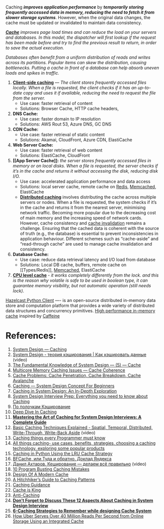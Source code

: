 Caching ***improves application performance*** by ***temporarily storing frequently accessed data in memory, reducing the need to fetch it from slower storage systems***. However, when the original data changes, the cache must be updated or invalidated to maintain data consistency.

_**[Cache](https://github.com/donnemartin/system-design-primer#cache)** improves page load times and can reduce the load on your servers and databases. In this model, the dispatcher will first lookup if the request has been made before and try to find the previous result to return, in order to save the actual execution._

_Databases often benefit from a uniform distribution of reads and writes across its partitions. Popular items can skew the distribution, causing bottlenecks. Putting a cache in front of a database can help absorb uneven loads and spikes in traffic._

1. **[Client-side caching](1.%20Client-side%20caching.md)** — *The client stores frequently accessed files locally. When a file is requested, the client checks if it has an up-to-date copy and uses it if available, reducing the need to request the file from the server.*
	- Use case: faster retrieval of content
	- Solutions: Browser Cache, HTTP cache headers,
2. **DNS Cache:**
	- Use case: faster domain to IP resolution
	- Solutions: AWS Rout 53, Azure DNS, GC DNS
3. **CDN Cache:**
	- Use case: faster retrieval of static content
	- Solutions: Akamai, CloudFront, Azure CDN, ElastiCache
4. **Web Server Cache:**
	- Use case: faster retrieval of web content
	- Solutions: ElastiCache, CloudFront
5. **[[App Server Cache]]:** *the server stores frequently accessed files in memory or on local disks. When a file is requested, the server checks if it’s in the cache and returns it without accessing the disk, reducing disk I/O.*
	- Use case: accelerated application performance and data access
	- Solutions: local server cache, remote cache on [Redis](Types/Redis.md), [Memcached](Types/Memcached.md), ElastiCache
	- **[Distributed caching](5.%20Distributed%20caching.md)** involves distributing the cache across multiple servers or nodes. When a file is requested, the system checks if it’s in the cache and returns it from the nearest server, minimising network traffic. Becoming more popular due to the decreasing cost of main memory and the increasing speed of network cards. However, cache consistency and [cache invalidation](Cache%20Invalidation.md) remains a challenge. Ensuring that the cached data is coherent with the source of truth (e.g., the database) is essential to prevent inconsistencies in application behaviour. Different schemes such as “cache-aside” and “read-through cache” are used to manage cache invalidation and consistency.
6. **Database Cache:**
	- Use case: reduce data retrieval latency and I/O load from database
	- Solutions: Local DB cache, buffers, remote cache on [[Types/Redis]], [Memcached](Types/Memcached.md), ElastiCache
7. **[CPU level cache](7.%20CPU%20level%20cache.md)** - *it works completely differently from the lock. and this is the reason why volatile is safe to be used in boolean type, it can guarantee memory visibility, but not automatic operation (still needs lock).*

[Hazelcast Python Client](https://github.com/hazelcast/hazelcast-python-client) —- is an open-source distributed in-memory data store and computation platform that provides a wide variety of distributed data structures and concurrency primitives.
[High performance in-memory cache](https://github.com/Yiling-J/theine) inspired by [Caffeine](https://github.com/ben-manes/caffeine)

# References:

1. [System Design — Caching](https://interviewnoodle.com/system-design-caching-498a0253cbff)
2. [System Design - теория кэширования | Как кэшировать данные](https://www.youtube.com/watch?v=iLMlYgQoTIE) (video)
3. [The Fundamental Knowledge of System Design — (5) — Cache](https://interviewnoodle.com/the-fundamental-knowledge-of-system-design-5-b69bd2942917)
4. [Multicore Memory Caching Issues — Cache Coherence](https://interviewnoodle.com/multicore-memory-caching-issues-cache-coherence-60b1042f3713)
5. [Cache Problems: Cache Penetration, Cache Breakdown, Cache Avalanche](https://interviewnoodle.com/cache-problems-cache-penetration-cache-breakdown-cache-avalanche-9b866483e2b7)
6. [Caching — System Design Concept For Beginners](https://medium.com/@anuupadhyay1994/caching-system-design-concept-for-beginners-3fbe4874253d)
7. [Caching in System Design: An In-Depth Exploration](https://medium.com/@abhishekranjandev/caching-in-system-design-an-in-depth-exploration-b51e2c2e4dbd)
8. [System Design Interview Prep: Everything you need to know about Caching](https://bootcamp.uxdesign.cc/system-design-interview-prep-everything-you-need-to-know-about-caching-11b1529763e4)
9. [По полочкам Кэширование](https://habr.com/ru/articles/734660/)
10. [Deep Dive In Caching](https://vishalrana9915.medium.com/deep-dive-in-caching-9780bc55ea7)
11. **[Mastering the Art of Caching for System Design Interviews: A Complete Guide](https://levelup.gitconnected.com/master-the-art-of-caching-for-system-design-interviews-a-complete-guide-676bb49d194)**
12. [Basic Caching Techniques Explained - Spatial, Temporal, Distributed, Write-Through, Write-Back,Aside](https://www.youtube.com/watch?v=ccemOqDrc2I&list=PLQnljOFTspQXjD0HOzN7P2tgzu7scWpl2&index=51) (video)
13. [Caching things every Programmer must know](https://medium.com/javarevisited/caching-things-every-programmer-must-know-28d4a7e8b9b1)
14. [All things caching- use cases, benefits, strategies, choosing a caching technology, exploring some popular products](https://medium.datadriveninvestor.com/all-things-caching-use-cases-benefits-strategies-choosing-a-caching-technology-exploring-fa6c1f2e93aa)
15. [Caching in Python Using the LRU Cache Strategy](https://realpython.com/lru-cache-python/)
16. [BFCache, или Туда и обратно. Доклад Яндекса](https://habr.com/ru/company/yandex/blog/496360/)
17. [Данил Ахтаров. Кеширование — делаем всё правильно](https://www.youtube.com/watch?v=L0xmgTW3QAo) (video)
18. [10 Program Busting Caching Mistakes](http://highscalability.com/blog/2014/7/16/10-program-busting-caching-mistakes.html)
19. [Design Of A Modern Cache](http://highscalability.com/blog/2016/1/25/design-of-a-modern-cache.html)
20. [A Hitchhiker’s Guide to Caching Patterns](https://hazelcast.com/blog/a-hitchhikers-guide-to-caching-patterns/)
21. [Caching Guidance](https://learn.microsoft.com/en-us/previous-versions/msp-n-p/dn589802(v%3dpandp.10))
22. [Cache is King](https://www.stevesouders.com/blog/2012/10/11/cache-is-king/)
23. [Anti-Caching](https://www.the-paper-trail.org/post/2014-06-06-paper-notes-anti-caching/)
24. **[Don’t Forget to Discuss These 12 Aspects About Caching in System Design Interview](https://levelup.gitconnected.com/dont-forget-to-discuss-these-12-aspects-about-caching-in-system-design-interview-84d139885b9a)**
25. [**6-Caching Strategies to Remember while designing Cache System**](https://javascript.plainenglish.io/6-caching-strategies-to-remember-while-designing-cache-system-da058a3757cf)
26. [How Uber Serves Over 40 Million Reads Per Second from Online Storage Using an Integrated Cache](https://www.uber.com/en-EE/blog/how-uber-serves-over-40-million-reads-per-second-using-an-integrated-cache/)